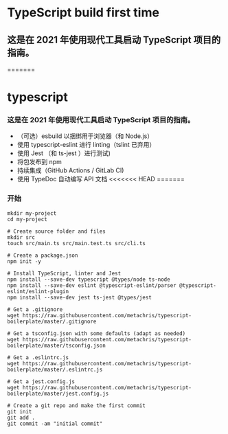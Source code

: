 
# TypeScript build first time

## 这是在 2021 年使用现代工具启动 TypeScript 项目的指南。

=======
# typescript
### 这是在 2021 年使用现代工具启动 TypeScript 项目的指南。
- （可选）esbuild 以捆绑用于浏览器（和 Node.js）
- 使用 typescript-eslint 进行 linting（tslint 已弃用）
- 使用 Jest （和 ts-jest ）进行测试)
- 将包发布到 npm
- 持续集成（GitHub Actions / GitLab CI)
- 使用 TypeDoc 自动编写 API 文档
<<<<<<< HEAD
=======

### 开始
  ```# Create project folder
mkdir my-project
cd my-project

# Create source folder and files
mkdir src
touch src/main.ts src/main.test.ts src/cli.ts

# Create a package.json
npm init -y

# Install TypeScript, linter and Jest
npm install --save-dev typescript @types/node ts-node
npm install --save-dev eslint @typescript-eslint/parser @typescript-eslint/eslint-plugin
npm install --save-dev jest ts-jest @types/jest

# Get a .gitignore
wget https://raw.githubusercontent.com/metachris/typescript-boilerplate/master/.gitignore

# Get a tsconfig.json with some defaults (adapt as needed)
wget https://raw.githubusercontent.com/metachris/typescript-boilerplate/master/tsconfig.json

# Get a .eslintrc.js
wget https://raw.githubusercontent.com/metachris/typescript-boilerplate/master/.eslintrc.js

# Get a jest.config.js
wget https://raw.githubusercontent.com/metachris/typescript-boilerplate/master/jest.config.js

# Create a git repo and make the first commit
git init
git add .
git commit -am "initial commit"
```

